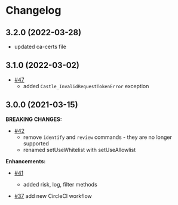 # Changelog
## 3.2.0 (2022-03-28)
* updated ca-certs file

## 3.1.0 (2022-03-02)
- [#47](https://github.com/castle/castle-php/pull/47)
  * added `Castle_InvalidRequestTokenError` exception

## 3.0.0 (2021-03-15)
**BREAKING CHANGES:**

- [#42](https://github.com/castle/castle-php/pull/42)
  * remove `identify` and `review` commands - they are no longer supported
  * renamed setUseWhitelist with setUseAllowlist

**Enhancements:**

- [#41](https://github.com/castle/castle-php/pull/41)
  * added risk, log, filter methods

- [#37](https://github.com/castle/castle-php/pull/37) add new CircleCI workflow
